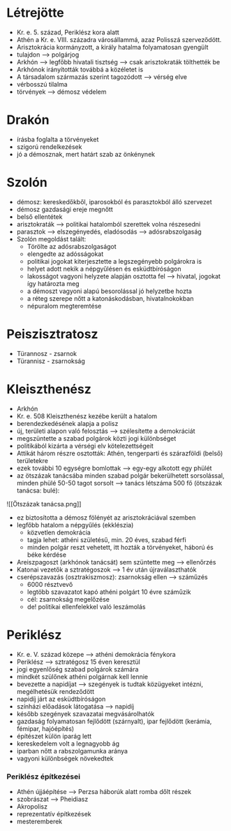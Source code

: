 # Létrejötte

- Kr. e. 5. század, Periklész kora alatt
- Athén a Kr. e. VIII. századra városállammá, azaz Polisszá szerveződött.
- Arisztokrácia kormányzott, a király hatalma folyamatosan gyengült
- tulajdon —> polgárjog
- Arkhón —> legfőbb hivatali tisztség —> csak arisztokraták tölthették be
- Arkhónok irányították továbbá a közéletet is
- A társadalom  származás szerint tagozódott —> vérség elve
- vérbosszú tilalma
- törvények —> démosz védelem

# Drakón

- írásba foglalta a törvényeket
- szigorú rendelkezések
- jó a démosznak, mert határt szab az önkénynek

# Szolón

- démosz: kereskedőkből, iparosokból és parasztokból álló szervezet
- démosz gazdasági ereje megnőtt
- belső ellentétek
- arisztokraták —> politikai hatalomból szerettek volna részesedni
- parasztok —> elszegényedés, eladósodás —> adósrabszolgaság
- Szolón megoldást talált:
	- Törölte az adósrabszolgaságot
	- elengedte az adósságokat
	- politikai jogokat kiterjesztette a legszegényebb polgárokra is
	- helyet adott nekik a népgyűlésen és esküdtbíróságon
	- lakosságot vagyoni helyzete alapján osztotta fel —> hivatal, jogokat így határozta meg
	- a démoszt vagyoni alapú besorolással jó helyzetbe hozta
	- a réteg szerepe nőtt a katonáskodásban, hivatalnokokban
	- népuralom megteremtése

# Peiszisztratosz

- Türannosz - zsarnok
- Türannisz - zsarnokság

# Kleiszthenész

- Arkhón
- Kr. e. 508 Kleiszthenész kezébe került a hatalom
- berendezkedésének alapja a polisz
- új, területi alapon való felosztás —> szélesítette a demokráciát
- megszüntette a szabad polgárok közti jogi különbséget
- politikából kizárta a vérségi elv kötelezettségeit
- Attikát három részre osztották: Athén, tengerparti és szárazföldi (belső) területekre
- ezek további 10 egységre bomlottak —> egy-egy alkotott egy phülét
- az ötszázak tanácsába minden szabad polgár bekerülhetett sorsolással, minden phülé 50-50 tagot sorsolt —> tanács létszáma 500 fő (ötszázak tanácsa: bulé):

![[Ötszázak tanácsa.png]]
- ez biztosította a démosz fölényét az arisztokráciával szemben
- legfőbb hatalom a népgyűlés (ekklészia)
	- közvetlen demokrácia
	- tagja lehet: athéni születésű, min. 20 éves, szabad férfi
	- minden polgár reszt vehetett, itt hozták a törvényeket, háború és béke kérdése
- Areiszpagoszt (arkhónok tanácsát) sem szüntette meg —> ellenőrzés
- Katonai vezetők a sztratégoszok —> 1 év után újraválaszthatók
- cserépszavazás (osztrakiszmosz): zsarnokság ellen —> száműzés
	- 6000 résztvevő
	- legtöbb szavazatot kapó athéni polgárt 10 évre száműzik
	- cél: zsarnokság megelőzése
	- de! politikai ellenfelekkel való leszámolás

# Periklész

- Kr. e. V. század közepe —> athéni demokrácia fénykora
- Periklész —> sztratégosz 15 éven keresztül
- jogi egyenlőség szabad polgárok számára
- mindkét szülőnek athéni polgárnak kell lennie
- bevezette a napidíjat —> szegények is tudtak közügyeket intézni, megélhetésük rendeződött
- napidíj járt az esküdtbíróságon 
- színházi előadások látogatása —> napidíj
- később szegények szavazatai megvásárolhatók
- gazdaság folyamatosan fejlődött (szárnyalt), ipar fejlődött (kerámia, fémipar, hajóépítés)
- építészet külön iparág lett
- kereskedelem volt a legnagyobb ág
- iparban nőtt a rabszolgamunka aránya
- vagyoni különbségek növekedtek

### Periklész építkezései

- Athén újjáépítése —> Perzsa háborúk alatt romba dőlt részek
- szobrászat —> Pheidiasz
- Akropolisz 
- reprezentatív építkezések
- mesteremberek
